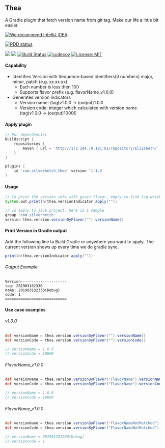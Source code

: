 Thea
-----
A Gradle plugin that fetch version name from git tag. Make our life a little bit easier.

[![We recommend IntelliJ IDEA](http://www.elegantobjects.org/intellij-idea.svg)](https://www.jetbrains.com/idea/)

[![PDD status](http://www.0pdd.com/svg?name=LarryHsiao/thea)](http://www.0pdd.com/p?name=LarryHsiao/thea)

[![](https://img.shields.io/github/tag/LarryHsiao/Thea.svg)](https://github.com/LarryHsiao/Thea/tags)
[![](https://silverhetch.com:9082/app/rest/builds/buildType:Thea_Build/statusIcon.svg)](https://github.com/LarryHsiao/thea)
[![Build Status](https://travis-ci.org/LarryHsiao/Thea.svg?branch=master)](https://travis-ci.org/LarryHsiao/Thea)
[![codecov](https://codecov.io/gh/LarryHsiao/Thea/branch/master/graph/badge.svg)](https://codecov.io/gh/LarryHsiao/Thea)
[![License: MIT](https://img.shields.io/badge/License-MIT-green.svg)](https://opensource.org/licenses/MIT)

#### Capability
- Identifies Version with Sequence-based identifiers(3 numbers) major, minor, patch (e.g. xx.xx.xx)
  - Each number is less then 100
  - Supports flavor prefix (e.g. flavorName_v1.0.0) 
- Generates version indicators
  - Version name: (tag)v1.0.0 -> (output)1.0.0
  - Version code: integer which calculated with version name. (tag)v1.0.0 -> (output)10000

#### Apply plugin

```groovy
// For dependencies
buildscript {
    repositories {
        maven { url = 'http://172.104.79.181:81/repository/Elizabeth/' }
    }
}

plugins {
    id 'com.silverhetch.thea' version '1.1.3'
}
```

#### Usage
```groovy
// To print the version info with given flavor, empty to find tag which has no flavor prefix.
System.out.println(thea.versionIndicator.apply(""))

// To apply to java project, here is a sample
group 'com.silverhetch'
version thea.version.versionByFlavor("").versionName()
```

#### Print Version in Gradle output

Add the following line to Build.Gradle or anywhere you want to apply.
The current version shows up every time we do gradle sync.

```groovy
println(thea.versionIndicator.apply(""))
```

###### Output Example

```
Version---------------------
tag: 201903102330
name: 201903102330(Debug)
code: 1
============================
```

#### Use case examples

###### v1.0.0
```groovy
def versionName = thea.version.versionByFlavor("").versionName()
def versionCode = thea.version.versionByFlavor("").versionCode()

// versionName = 1.0.0
// versionCode = 10000

```

###### FlavorName_v1.0.0

```groovy
def versionName = thea.version.versionByFlavor("FlavorName").versionName() // 1.0.0
def versionCode = thea.version.versionByFlavor("FlavorName").versionCode() // 10000

// versionName = 1.0.0
// versionCode = 10000

```

###### FlavorName_v1.0.0

```groovy
def versionName = thea.version.versionByFlavor("FlavorNameNotMatched").versionName() 
def versionCode = thea.version.versionByFlavor("FlavorNameNotMatched").versionCode() 

// versionName = 201901151200(Debug)
// versioncode = 1

```
